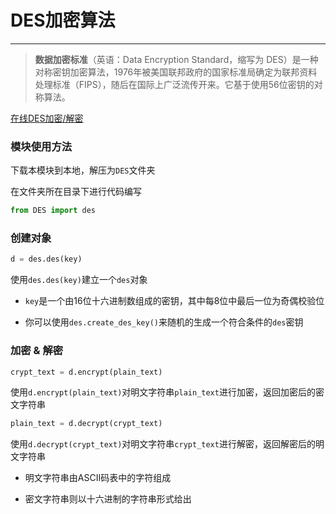 # __DES加密算法__

---

> **数据加密标准**（英语：Data Encryption Standard，缩写为 DES）是一种对称密钥加密算法，1976年被美国联邦政府的国家标准局确定为联邦资料处理标准（FIPS），随后在国际上广泛流传开来。它基于使用56位密钥的对称算法。

[在线DES加密/解密](https://www.sojson.com/encrypt_des.html "在线DES加密/解密")

### __模块使用方法__

下载本模块到本地，解压为`DES`文件夹

在文件夹所在目录下进行代码编写

```python
from DES import des
```

### __创建对象__

```python
d = des.des(key)
```

使用`des.des(key)`建立一个`des`对象

- `key`是一个由16位十六进制数组成的密钥，其中每8位中最后一位为奇偶校验位

- 你可以使用`des.create_des_key()`来随机的生成一个符合条件的`des`密钥

### __加密 & 解密__

```python
crypt_text = d.encrypt(plain_text)
```

使用`d.encrypt(plain_text)`对明文字符串`plain_text`进行加密，返回加密后的密文字符串

```python
plain_text = d.decrypt(crypt_text)
```

使用`d.decrypt(crypt_text)`对明文字符串`crypt_text`进行解密，返回解密后的明文字符串

- 明文字符串由ASCII码表中的字符组成

- 密文字符串则以十六进制的字符串形式给出




